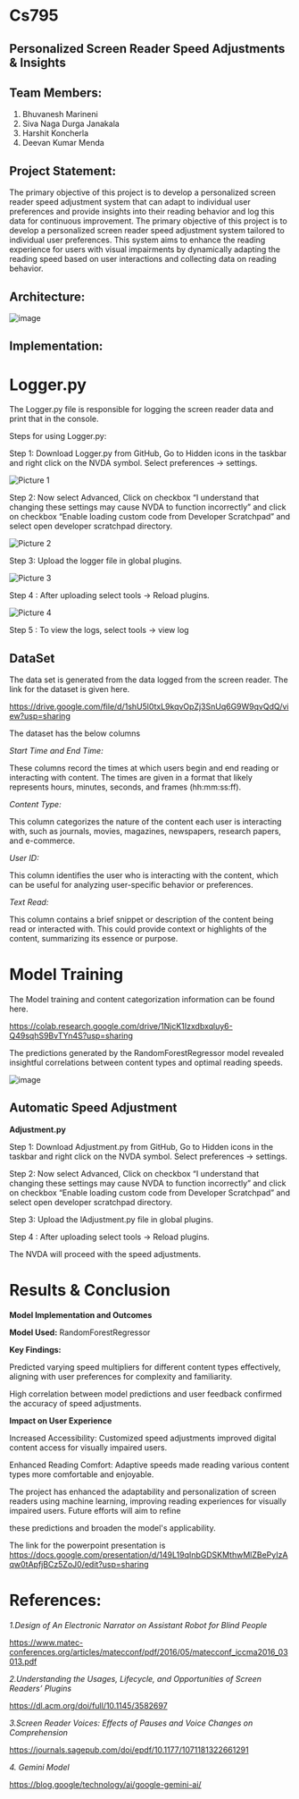 # Cs795
## Personalized Screen Reader Speed Adjustments & Insights

## Team Members:
1) Bhuvanesh Marineni
2) Siva Naga Durga Janakala
3) Harshit Koncherla
4) Deevan Kumar Menda
   
## Project Statement:
The primary objective of this project is to develop a personalized screen reader speed adjustment system that can adapt to individual user preferences and provide insights into their reading behavior and log this data for continuous improvement. The primary objective of this project is to develop a personalized screen reader speed adjustment system tailored to individual user preferences. This system aims to enhance the reading experience for users with visual impairments by dynamically adapting the reading speed based on user interactions and collecting data on reading behavior.
## Architecture:
![image](https://github.com/BhuvaneshMarineni/Cs795/assets/122952070/54773dab-bb75-4fa1-a4b1-44bd642227fe)
## Implementation:
# Logger.py
The Logger.py file is responsible for logging the screen reader data and print that in the console.

Steps for using Logger.py:

Step 1: Download Logger.py from GitHub, Go to Hidden icons in the taskbar and right click on the NVDA symbol. Select preferences → settings.

![Picture 1](https://github.com/BhuvaneshMarineni/Cs795/assets/122952070/92e95025-a716-4cf5-9b75-0a79ac6e3e8e)


Step 2:  Now select Advanced, Click on checkbox “I understand that changing these settings may cause NVDA to function incorrectly” and click on checkbox “Enable loading custom code from Developer Scratchpad” and select open developer scratchpad directory.

![Picture 2](https://github.com/BhuvaneshMarineni/Cs795/assets/122952070/6205678d-9f22-48dc-93b6-82a1d3dcb2be)



Step 3: Upload the logger file in global plugins.

![Picture 3](https://github.com/BhuvaneshMarineni/Cs795/assets/122952070/1a6245c6-1f8e-4c04-904e-25701e74c7b1)


Step 4 : After uploading select tools → Reload plugins.

![Picture 4](https://github.com/BhuvaneshMarineni/Cs795/assets/122952070/305d97cb-5061-44a9-a2fd-a440214bca37)



Step 5 : To view the logs, select tools → view log

## DataSet

The data set is generated from the data logged from the screen reader. The link for the dataset is given here.

https://drive.google.com/file/d/1shU5l0txL9kqvOpZj3SnUq6G9W9qvQdQ/view?usp=sharing

The dataset has the below columns

*Start Time and End Time:*

These columns record the times at which users begin and end reading or interacting with content. The times are given in a format that likely represents hours, minutes, seconds, and frames (hh:mm:ss:ff).

*Content Type:*

This column categorizes the nature of the content each user is interacting with, such as journals, movies, magazines, newspapers, research papers, and e-commerce.

*User ID:*

This column identifies the user who is interacting with the content, which can be useful for analyzing user-specific behavior or preferences.

*Text Read:*

This column contains a brief snippet or description of the content being read or interacted with. This could provide context or highlights of the content, summarizing its essence or purpose.

# Model Training

The Model training and content categorization information can be found here.

https://colab.research.google.com/drive/1NjcK1Izxdbxqluy6-Q49sqhS9BvTYn4S?usp=sharing

The predictions generated by the RandomForestRegressor model revealed insightful correlations between content types and optimal reading speeds.

![image](https://github.com/BhuvaneshMarineni/Cs795/assets/122952070/39d0018f-bfc4-40b2-ba5c-f41bd8f64800)


## Automatic Speed Adjustment

**Adjustment.py**

Step 1: Download Adjustment.py from GitHub, Go to Hidden icons in the taskbar and right click on the NVDA symbol. Select preferences → settings.

Step 2:  Now select Advanced, Click on checkbox “I understand that changing these settings may cause NVDA to function incorrectly” and click on checkbox “Enable loading custom code from Developer Scratchpad” and select open developer scratchpad directory.

Step 3: Upload the lAdjustment.py file in global plugins.

Step 4 : After uploading select tools → Reload plugins.

The NVDA will proceed with the speed adjustments.

# Results & Conclusion
**Model Implementation and Outcomes**

**Model Used:** RandomForestRegressor

**Key Findings:**

Predicted varying speed multipliers for different content types effectively, aligning with user preferences for complexity and familiarity.

High correlation between model predictions and user feedback confirmed the accuracy of speed adjustments.

**Impact on User Experience**

Increased Accessibility: Customized speed adjustments improved digital content access for visually impaired users.

Enhanced Reading Comfort: Adaptive speeds made reading various content types more comfortable and enjoyable.

The project has enhanced the adaptability and personalization of screen readers using machine learning, improving reading experiences for visually impaired users. Future efforts will aim to refine 

these predictions and broaden the model's applicability.

The link for the powerpoint presentation is https://docs.google.com/presentation/d/149L19qInbGDSKMthwMlZBePyIzAqw0tApfjBCz5ZoJ0/edit?usp=sharing
# References:

*1.Design of An Electronic Narrator on Assistant Robot for Blind People*

https://www.matec-conferences.org/articles/matecconf/pdf/2016/05/matecconf_iccma2016_03013.pdf

*2.Understanding the Usages, Lifecycle, and Opportunities of Screen Readers’ Plugins*

https://dl.acm.org/doi/full/10.1145/3582697

*3.Screen Reader Voices: Effects of Pauses and Voice Changes on Comprehension*

https://journals.sagepub.com/doi/epdf/10.1177/1071181322661291

*4. Gemini Model*

https://blog.google/technology/ai/google-gemini-ai/

